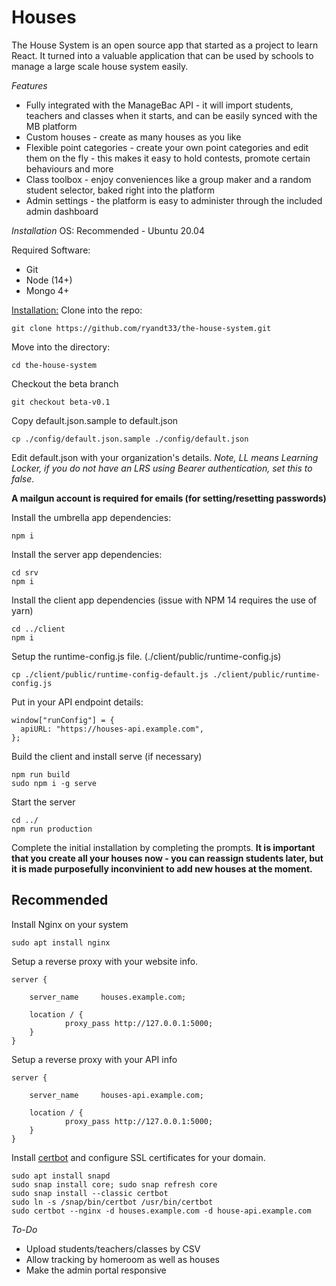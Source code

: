 # Houses

The House System is an open source app that started as a project to learn React. It turned into a valuable application that can be used by schools to manage a large scale house system easily.

_Features_

- Fully integrated with the ManageBac API - it will import students, teachers and classes when it starts, and can be easily synced with the MB platform
- Custom houses - create as many houses as you like
- Flexible point categories - create your own point categories and edit them on the fly - this makes it easy to hold contests, promote certain behaviours and more
- Class toolbox - enjoy conveniences like a group maker and a random student selector, baked right into the platform
- Admin settings - the platform is easy to administer through the included admin dashboard

_Installation_
OS:
Recommended - Ubuntu 20.04

Required Software:

- Git
- Node (14+)
- Mongo 4+

<u>Installation:</u>
Clone into the repo:

```
git clone https://github.com/ryandt33/the-house-system.git
```

Move into the directory:

```
cd the-house-system
```

Checkout the beta branch

```
git checkout beta-v0.1
```

Copy default.json.sample to default.json

```
cp ./config/default.json.sample ./config/default.json
```

Edit default.json with your organization's details. <i>Note, LL means Learning Locker, if you do not have an LRS using Bearer authentication, set this to false</i>.

<b>A mailgun account is required for emails (for setting/resetting passwords)</b>

Install the umbrella app dependencies:

```
npm i
```

Install the server app dependencies:

```
cd srv
npm i
```

Install the client app dependencies (issue with NPM 14 requires the use of yarn)

```
cd ../client
npm i
```

Setup the runtime-config.js file. (./client/public/runtime-config.js)

```
cp ./client/public/runtime-config-default.js ./client/public/runtime-config.js
```

Put in your API endpoint details:

```
window["runConfig"] = {
  apiURL: "https://houses-api.example.com",
};
```

Build the client and install serve (if necessary)

```
npm run build
sudo npm i -g serve
```

Start the server

```
cd ../
npm run production
```

Complete the initial installation by completing the prompts.
<b>It is important that you create all your houses now - you can reassign students later, but it is made purposefully inconvinient to add new houses at the moment.</b>

## Recommended

Install Nginx on your system

```
sudo apt install nginx
```

Setup a reverse proxy with your website info.

```
server {

    server_name     houses.example.com;

    location / {
            proxy_pass http://127.0.0.1:5000;
    }
}
```

Setup a reverse proxy with your API info

```
server {

    server_name     houses-api.example.com;

    location / {
            proxy_pass http://127.0.0.1:5000;
    }
}
```

Install <a href="https://certbot.eff.org/lets-encrypt/ubuntufocal-nginx.html">certbot</a> and configure SSL certificates for your domain.

```
sudo apt install snapd
sudo snap install core; sudo snap refresh core
sudo snap install --classic certbot
sudo ln -s /snap/bin/certbot /usr/bin/certbot
sudo certbot --nginx -d houses.example.com -d house-api.example.com
```

_To-Do_

- Upload students/teachers/classes by CSV
- Allow tracking by homeroom as well as houses
- Make the admin portal responsive
